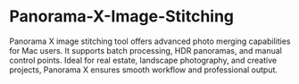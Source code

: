 # Panorama-X-Image-Stitching
Panorama X image stitching tool offers advanced photo merging capabilities for Mac users. It supports batch processing, HDR panoramas, and manual control points. Ideal for real estate, landscape photography, and creative projects, Panorama X ensures smooth workflow and professional output.
